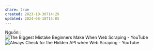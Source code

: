 ```yaml
---
share: true
created: 2023-10-30T14:29
updated: 2024-08-18T15:05
---
```

Nguồn:: 
![The Biggest Mistake Beginners Make When Web Scraping - YouTube](https://youtu.be/G7s0eGOaRPE?si=ANRwjI3g9xinqAil)
![Always Check for the Hidden API when Web Scraping - YouTube](https://youtu.be/DqtlR0y0suo?si=WZdEdGAkoetfmO4P)
